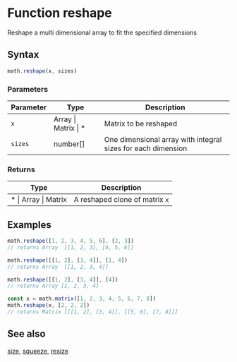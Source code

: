 <!-- Note: This file is automatically generated from source code comments. Changes made in this file will be overridden. -->

# Function reshape

Reshape a multi dimensional array to fit the specified dimensions


## Syntax

```js
math.reshape(x, sizes)
```

### Parameters

Parameter | Type | Description
--------- | ---- | -----------
`x` | Array &#124; Matrix &#124; * | Matrix to be reshaped
`sizes` | number[] | One dimensional array with integral sizes for each dimension

### Returns

Type | Description
---- | -----------
* &#124; Array &#124; Matrix | A reshaped clone of matrix `x`


## Examples

```js
math.reshape([1, 2, 3, 4, 5, 6], [2, 3])
// returns Array  [[1, 2, 3], [4, 5, 6]]

math.reshape([[1, 2], [3, 4]], [1, 4])
// returns Array  [[1, 2, 3, 4]]

math.reshape([[1, 2], [3, 4]], [4])
// returns Array [1, 2, 3, 4]

const x = math.matrix([1, 2, 3, 4, 5, 6, 7, 8])
math.reshape(x, [2, 2, 2])
// returns Matrix [[[1, 2], [3, 4]], [[5, 6], [7, 8]]]
```


## See also

[size](size.md),
[squeeze](squeeze.md),
[resize](resize.md)
